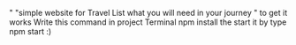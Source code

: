 " "simple website for Travel List what you will need in your journey "
to get it works Write this command in project Terminal   npm install
the start it by type npm start :)
